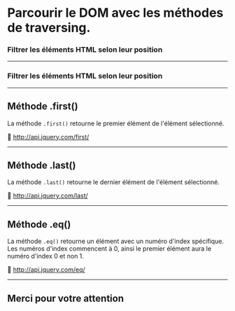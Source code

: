 <!-- footer: Copyright 2017 © Glenn ROLLAND – Reproduction interdite -->
<!-- page_number : true -->

<link rel="stylesheet" href="../../assets/style.css" />

# Parcourir le DOM avec les méthodes de traversing.

### Filtrer les éléments HTML selon leur position

<!-- 06/04 Document -->

----

### Filtrer les éléments HTML selon leur position

<!-- FIXME: compléter texte d'introduction -->

----

## Méthode .first()

La méthode `.first()` retourne le premier élément de l'élément sélectionné.

:blue_book: http://api.jquery.com/first/

<!-- FIXME: ajouter exemple/illustration -->

----

## Méthode .last()

La méthode `.last()` retourne le dernier élément de l'élément sélectionné.

:blue_book: http://api.jquery.com/last/

<!-- FIXME: ajouter exemple/illustration -->

----

## Méthode .eq()

La méthode `.eq()` retourne un élément avec un numéro d'index spécifique. Les numéros d'index commencent à 0, ainsi le premier élément aura le numéro d'index 0 et non 1.

:blue_book: http://api.jquery.com/eq/

<!-- FIXME: ajouter exemple/illustration -->

----

## Merci pour votre attention
